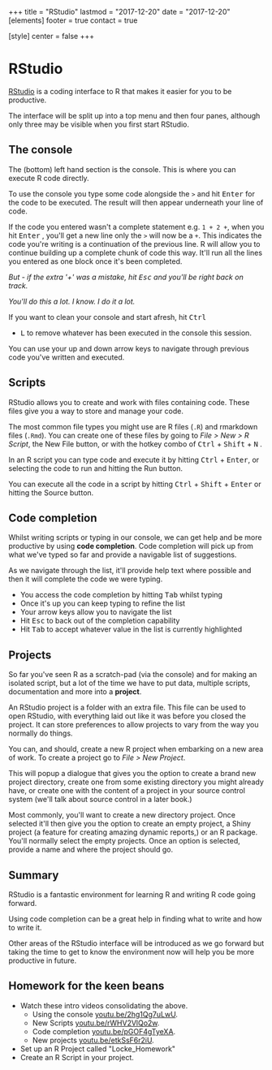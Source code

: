 +++ 
title = "RStudio" 
lastmod = "2017-12-20" 
date = "2017-12-20"
[elements] 
footer = true 
contact = true


[style] 
center = false 
+++

RStudio
=======

[RStudio](http://rstudio.com) is a coding interface to R that makes it
easier for you to be productive.

The interface will be split up into a top menu and then four panes,
although only three may be visible when you first start RStudio.

The console
-----------

The (bottom) left hand section is the console. This is where you can
execute R code directly.

To use the console you type some code alongside the `>` and hit
<kbd>Enter</kbd> for the code to be executed. The result will then
appear underneath your line of code.

If the code you entered wasn't a complete statement e.g. `1 + 2 +`, when
you hit <kbd>Enter</kbd> , you'll get a new line only the `>` will now
be a `+`. This indicates the code you're writing is a continuation of
the previous line. R will allow you to continue building up a complete
chunk of code this way. It'll run all the lines you entered as one block
once it's been completed. 

*But - if the extra '+' was a mistake, hit <kbd> Esc</kbd> and you'll be right back on track.*

*You'll do this a lot. I know. I do it a lot.*


If you want to clean your console and start afresh, hit <kbd>Ctrl</kbd>
+ <kbd>L</kbd> to remove whatever has been executed in the console this
session.

You can use your up and down arrow keys to navigate through previous
code you've written and executed.

Scripts
-------

RStudio allows you to create and work with files containing code. These
files give you a way to store and manage your code.

The most common file types you might use are R files (`.R`) and
rmarkdown files (`.Rmd`). You can create one of these files by going to
*File &gt; New &gt; R Script*, the New File button, or with the hotkey
combo of <kbd>Ctrl</kbd> + <kbd>Shift</kbd> + <kbd>N</kbd> .

In an R script you can type code and execute it by hitting
<kbd>Ctrl</kbd> + <kbd>Enter</kbd>, or selecting the code to run and
hitting the Run button.

You can execute all the code in a script by hitting <kbd>Ctrl</kbd> +
<kbd>Shift</kbd> + <kbd>Enter</kbd> or hitting the Source button.

Code completion
---------------

Whilst writing scripts or typing in our console, we can get help and be
more productive by using **code completion**. Code completion will pick
up from what we've typed so far and provide a navigable list of
suggestions.

As we navigate through the list, it'll provide help text where possible
and then it will complete the code we were typing.

-   You access the code completion by hitting <kbd>Tab</kbd> whilst
    typing
-   Once it's up you can keep typing to refine the list
-   Your arrow keys allow you to navigate the list
-   Hit <kbd>Esc</kbd> to back out of the completion capability
-   Hit <kbd>Tab</kbd> to accept whatever value in the list is currently
    highlighted

Projects
--------

So far you've seen R as a scratch-pad (via the console) and for making
an isolated script, but a lot of the time we have to put data, multiple
scripts, documentation and more into a **project**.

An RStudio project is a folder with an extra file. This file can be used
to open RStudio, with everything laid out like it was before you closed
the project. It can store preferences to allow projects to vary from the
way you normally do things.

You can, and should, create a new R project when embarking on a new area
of work. To create a project go to *File &gt; New Project*.

This will popup a dialogue that gives you the option to create a brand
new project directory, create one from some existing directory you might
already have, or create one with the content of a project in your source
control system (we'll talk about source control in a later book.)

Most commonly, you'll want to create a new directory project. Once
selected it'll then give you the option to create an empty project, a
Shiny project (a feature for creating amazing dynamic reports,) or an R
package. You'll normally select the empty projects. Once an option is
selected, provide a name and where the project should go.

Summary
-------

RStudio is a fantastic environment for learning R and writing R code
going forward.

Using code completion can be a great help in finding what to write and
how to write it.

Other areas of the RStudio interface will be introduced as we go forward
but taking the time to get to know the environment now will help you be
more productive in future.

Homework for the keen beans
---------------------------

-   Watch these intro videos consolidating the above.
    -   Using the console
        [youtu.be/2hg1Qg7uLwU](https://youtu.be/2hg1Qg7uLwU).
    -   New Scripts
        [youtu.be/rWHV2VlQo2w](https://youtu.be/rWHV2VlQo2w).
    -   Code completion [youtu.be/pGOF4gTyeXA](youtu.be/pGOF4gTyeXA).
    -   New projects
        [youtu.be/etkSsF6r2iU](https://youtu.be/etkSsF6r2iU).
-   Set up an R Project called "Locke\_Homework"
-   Create an R Script in your project.

